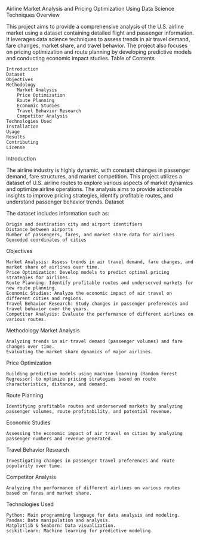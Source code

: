 Airline Market Analysis and Pricing Optimization Using Data Science Techniques
Overview

This project aims to provide a comprehensive analysis of the U.S. airline market using a dataset containing detailed flight and passenger information. It leverages data science techniques to assess trends in air travel demand, fare changes, market share, and travel behavior. The project also focuses on pricing optimization and route planning by developing predictive models and conducting economic impact studies.
Table of Contents

    Introduction
    Dataset
    Objectives
    Methodology
        Market Analysis
        Price Optimization
        Route Planning
        Economic Studies
        Travel Behavior Research
        Competitor Analysis
    Technologies Used
    Installation
    Usage
    Results
    Contributing
    License

Introduction

The airline industry is highly dynamic, with constant changes in passenger demand, fare structures, and market competition. This project utilizes a dataset of U.S. airline routes to explore various aspects of market dynamics and optimize airline operations. The analysis aims to provide actionable insights to improve pricing strategies, identify profitable routes, and understand passenger behavior trends.
Dataset

The dataset includes information such as:

    Origin and destination city and airport identifiers
    Distance between airports
    Number of passengers, fares, and market share data for airlines
    Geocoded coordinates of cities

Objectives

    Market Analysis: Assess trends in air travel demand, fare changes, and market share of airlines over time.
    Price Optimization: Develop models to predict optimal pricing strategies for airlines.
    Route Planning: Identify profitable routes and underserved markets for new route planning.
    Economic Studies: Analyze the economic impact of air travel on different cities and regions.
    Travel Behavior Research: Study changes in passenger preferences and travel behavior over the years.
    Competitor Analysis: Evaluate the performance of different airlines on various routes.

Methodology
Market Analysis

    Analyzing trends in air travel demand (passenger volumes) and fare changes over time.
    Evaluating the market share dynamics of major airlines.

Price Optimization

    Building predictive models using machine learning (Random Forest Regressor) to optimize pricing strategies based on route characteristics, distance, and demand.

Route Planning

    Identifying profitable routes and underserved markets by analyzing passenger volumes, route profitability, and potential revenue.

Economic Studies

    Assessing the economic impact of air travel on cities by analyzing passenger numbers and revenue generated.

Travel Behavior Research

    Investigating changes in passenger travel preferences and route popularity over time.

Competitor Analysis

    Analyzing the performance of different airlines on various routes based on fares and market share.

Technologies Used

    Python: Main programming language for data analysis and modeling.
    Pandas: Data manipulation and analysis.
    Matplotlib & Seaborn: Data visualization.
    scikit-learn: Machine learning for predictive modeling.
